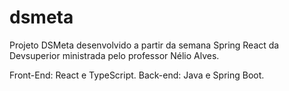 # dsmeta

Projeto DSMeta desenvolvido a partir da semana Spring React da Devsuperior ministrada pelo professor Nélio Alves.

Front-End: React e TypeScript.
Back-end: Java e Spring Boot.
